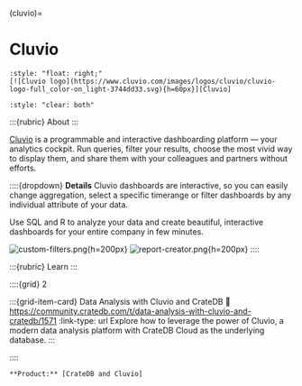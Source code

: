 (cluvio)=
# Cluvio

```{div}
:style: "float: right;"
[![Cluvio logo](https://www.cluvio.com/images/logos/cluvio/cluvio-logo-full_color-on_light-3744dd33.svg){h=60px}][Cluvio]
```
```{div}
:style: "clear: both"
```

:::{rubric} About
:::

[Cluvio] is a programmable and interactive dashboarding platform — your analytics
cockpit. Run queries, filter your results, choose the most vivid way to display them,
and share them with your colleagues and partners without efforts.

::::{dropdown} **Details**
Cluvio dashboards are interactive, so you can easily change aggregation, select a
specific timerange or filter dashboards by any individual attribute of your data.

Use SQL and R to analyze your data and create beautiful, interactive dashboards for
your entire company in few minutes.

![custom-filters.png](https://github.com/crate/crate-clients-tools/assets/453543/49ca6a35-239e-4915-951c-db6649fd35a4){h=200px}
![report-creator.png](https://github.com/crate/crate-clients-tools/assets/453543/844a5ffd-0b92-4c77-8cdd-0b5cc5b392b1){h=200px}
::::

:::{rubric} Learn
:::

::::{grid} 2

:::{grid-item-card} Data Analysis with Cluvio and CrateDB
:link: https://community.cratedb.com/t/data-analysis-with-cluvio-and-cratedb/1571
:link-type: url
Explore how to leverage the power of Cluvio, a modern data analysis platform
with CrateDB Cloud as the underlying database.
:::

::::


```{seealso}
**Product:** [CrateDB and Cluvio]
```


[Cluvio]: https://www.cluvio.com/
[CrateDB and Cluvio]: https://cratedb.com/integrations/cratedb-and-cluvio
